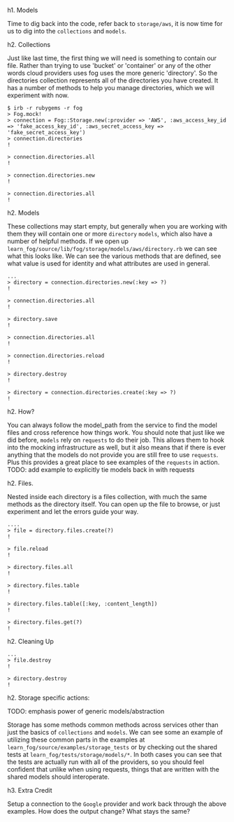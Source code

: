h1. Models

Time to dig back into the code, refer back to `storage/aws`, it is now time for us to dig into the `collections` and `models`.

h2. Collections

Just like last time, the first thing we will need is something to contain our file. Rather than trying to use 'bucket' or 'container' or any of the other words cloud providers uses fog uses the more generic 'directory'.  So the directories collection represents all of the directories you have created.  It has a number of methods to help you manage directories, which we will experiment with now.

    $ irb -r rubygems -r fog
    > Fog.mock!
    > connection = Fog::Storage.new(:provider => 'AWS', :aws_access_key_id => 'fake_access_key_id', :aws_secret_access_key => 'fake_secret_access_key')
    > connection.directories
    !

    > connection.directories.all
    !

    > connection.directories.new
    !

    > connection.directories.all
    !

h2. Models

These collections may start empty, but generally when you are working with them they will contain one or more `directory` `models`, which also have a number of helpful methods.  If we open up `learn_fog/source/lib/fog/storage/models/aws/directory.rb` we can see what this looks like.  We can see the various methods that are defined, see what value is used for identity and what attributes are used in general.

    ...
    > directory = connection.directories.new(:key => ?)
    !

    > connection.directories.all
    !

    > directory.save
    !

    > connection.directories.all
    !

    > connection.directories.reload
    !

    > directory.destroy
    !

    > directory = connection.directories.create(:key => ?)
    !

h2. How?

You can always follow the model_path from the service to find the model files and cross reference how things work.  You should note that just like we did before, `models` rely on `requests` to do their job.  This allows them to hook into the mocking infrastructure as well, but it also means that if there is ever anything that the models do not provide you are still free to use `requests`.  Plus this provides a great place to see examples of the `requests` in action.
  TODO: add example to explicitly tie models back in with requests

h2. Files.

Nested inside each directory is a files collection, with much the same methods as the directory itself. You can open up the file to browse, or just experiment and let the errors guide your way.

    ....
    > file = directory.files.create(?)
    !

    > file.reload
    !

    > directory.files.all
    !

    > directory.files.table
    !

    > directory.files.table([:key, :content_length])
    !

    > directory.files.get(?)
    !

h2. Cleaning Up

    ...
    > file.destroy
    !

    > directory.destroy
    !

h2. Storage specific actions:

  TODO: emphasis power of generic models/abstraction

Storage has some methods common methods across services other than just the basics of `collections` and `models`.  We can see some an example of utilizing these common parts in the examples at `learn_fog/source/examples/storage_tests` or by checking out the shared tests at `learn_fog/tests/storage/models/*`.  In both cases you can see that the tests are actually run with all of the providers, so you should feel confident that unlike when using requests, things that are written with the shared models should interoperate.

h3. Extra Credit

Setup a connection to the `Google` provider and work back through the above examples.  How does the output change?  What stays the same?
